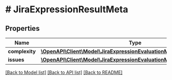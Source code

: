 # # JiraExpressionResultMeta

## Properties

Name | Type | Description | Notes
------------ | ------------- | ------------- | -------------
**complexity** | [**\OpenAPI\Client\Model\JiraExpressionEvaluationMetaDataBeanComplexity**](JiraExpressionEvaluationMetaDataBeanComplexity.md) |  | [optional]
**issues** | [**\OpenAPI\Client\Model\JiraExpressionEvaluationMetaDataBeanIssues**](JiraExpressionEvaluationMetaDataBeanIssues.md) |  | [optional]

[[Back to Model list]](../../README.md#models) [[Back to API list]](../../README.md#endpoints) [[Back to README]](../../README.md)
